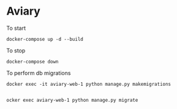 # Aviary

To start
```
docker-compose up -d --build
```

To stop
```
docker-compose down
```

To perform db migrations
```
docker exec -it aviary-web-1 python manage.py makemigrations


ocker exec aviary-web-1 python manage.py migrate
```